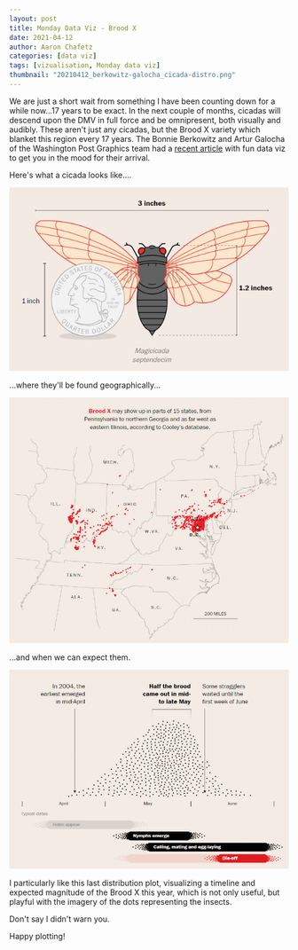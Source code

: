 ```yaml
---
layout: post
title: Monday Data Viz - Brood X
date: 2021-04-12
author: Aaron Chafetz
categories: [data viz]
tags: [vizualisation, Monday data viz]
thumbnail: "20210412_berkowitz-galocha_cicada-distro.png"
---
```


We are just a short wait from something I have been counting down for a while now...17 years to be exact. In the next couple of months, cicadas will descend upon the DMV in full force and be omnipresent, both visually and audibly. These aren't just any cicadas, but the Brood X variety which blanket this region every 17 years. The Bonnie Berkowitz and Artur Galocha of the Washington Post Graphics team had a [recent article](https://www.washingtonpost.com/dc-md-va/2021/04/01/cicadas-come-out-2021-brood-x) with fun data viz to get you in the mood for their arrival.

Here's what a cicada looks like....

![cicada](/assets/img/posts/20210412_berkowitz-galocha_cicada.png)


...where they'll be found geographically...

![cicada map](/assets/img/posts/20210412_berkowitz-galocha_cicada-map.png)

...and when we can expect them.

![cicada distribution](/assets/img/posts/20210412_berkowitz-galocha_cicada-distro.png)

I particularly like this last distribution plot, visualizing a timeline and expected magnitude of the Brood X this year, which is not only useful, but playful with the imagery of the dots representing the insects.

Don't say I didn't warn you.

Happy plotting!